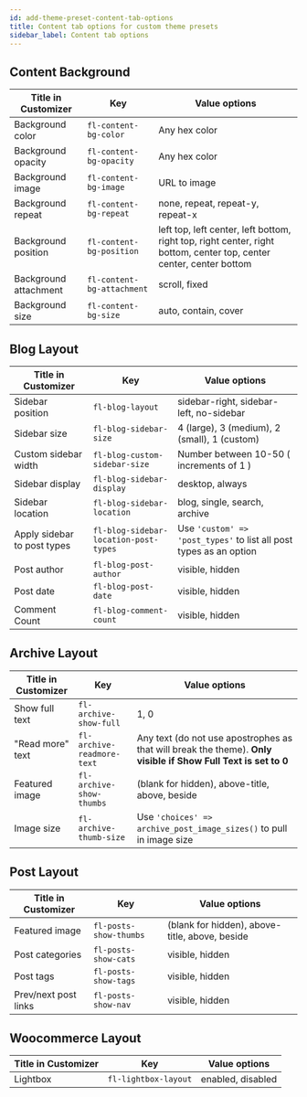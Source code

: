 ```yaml
---
id: add-theme-preset-content-tab-options
title: Content tab options for custom theme presets
sidebar_label: Content tab options
---
```


## Content Background

Title in Customizer  |  Key  |  Value options
---|---|---
Background color  |  `fl-content-bg-color` |  Any hex color
Background opacity  |  `fl-content-bg-opacity`  |  Any hex color
Background image  |  `fl-content-bg-image`  |  URL to image
Background repeat  |  `fl-content-bg-repeat`  |  none, repeat, repeat-y, repeat-x
Background position  |  `fl-content-bg-position`  |  left top, left center, left bottom, right top, right center, right bottom, center top, center center, center bottom
Background attachment  |  `fl-content-bg-attachment`  |  scroll, fixed
Background size  |  `fl-content-bg-size`  |  auto, contain, cover

## Blog Layout

Title in Customizer  |  Key  |  Value options
---|---|---
Sidebar position  |  `fl-blog-layout`  |  sidebar-right, sidebar-left, no-sidebar
Sidebar size  |  `fl-blog-sidebar-size`  |  4  (large), 3 (medium), 2 (small), 1 (custom)
Custom sidebar width  |  `fl-blog-custom-sidebar-size`  |  Number between 10-50 ( increments of 1 )
Sidebar display  |  `fl-blog-sidebar-display`  |  desktop, always
Sidebar location  |  `fl-blog-sidebar-location`  |  blog, single, search, archive
Apply sidebar to post types  |  `fl-blog-sidebar-location-post-types`  |  Use `'custom' => 'post_types'` to list all post types as an option
Post author |  `fl-blog-post-author` |  visible, hidden
Post date |  `fl-blog-post-date` |  visible, hidden
Comment Count |  `fl-blog-comment-count` |  visible, hidden


## Archive Layout

Title in Customizer  |  Key  |  Value options
---|---|---
Show full text  |  `fl-archive-show-full`  |  1, 0
"Read more" text  |  `fl-archive-readmore-text`  |  Any text (do not use apostrophes as that will break the theme). **Only visible if Show Full Text is set to 0**
Featured image  |  `fl-archive-show-thumbs`  |  (blank for hidden), above-title, above, beside
Image size  |  `fl-archive-thumb-size`  |  Use `'choices' => archive_post_image_sizes()` to pull in image size

## Post Layout

Title in Customizer  |  Key  |  Value options
---|---|---
Featured image  |  `fl-posts-show-thumbs`  |  (blank for hidden), above-title, above, beside
Post categories  |  `fl-posts-show-cats`  |  visible, hidden
Post tags  |  `fl-posts-show-tags`  |  visible, hidden
Prev/next post links  |  `fl-posts-show-nav`  |  visible, hidden

## Woocommerce Layout

Title in Customizer  |  Key  |  Value options
---|---|---
Lightbox  |  `fl-lightbox-layout`  |  enabled, disabled
